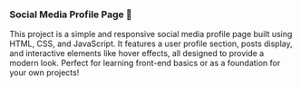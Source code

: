 ### Social Media Profile Page 🌟  

This project is a simple and responsive social media profile page built using HTML, CSS, and JavaScript. It features a user profile section, posts display, and interactive elements like hover effects, all designed to provide a modern look. Perfect for learning front-end basics or as a foundation for your own projects!
